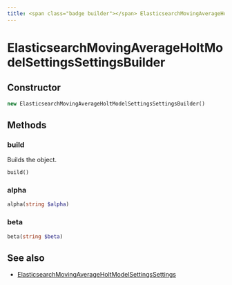 ```yaml
---
title: <span class="badge builder"></span> ElasticsearchMovingAverageHoltModelSettingsSettingsBuilder
---
```

# <span class="badge builder"></span> ElasticsearchMovingAverageHoltModelSettingsSettingsBuilder

## Constructor

```php
new ElasticsearchMovingAverageHoltModelSettingsSettingsBuilder()
```
## Methods

### <span class="badge object-method"></span> build

Builds the object.

```php
build()
```

### <span class="badge object-method"></span> alpha

```php
alpha(string $alpha)
```

### <span class="badge object-method"></span> beta

```php
beta(string $beta)
```

## See also

 * <span class="badge object-type-class"></span> [ElasticsearchMovingAverageHoltModelSettingsSettings](./object-ElasticsearchMovingAverageHoltModelSettingsSettings.md)
